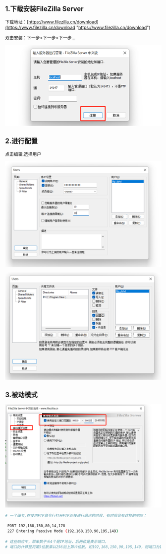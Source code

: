 

## 1.下载安装FileZilla Server

下载地址：[https://www.filezilla.cn/download](https://www.filezilla.cn/download "https://www.filezilla.cn/download")

双击安装：下一步>下一步>下一步...

![](assets/image-20221127215025754-20230610173810-mchltgb.png)

## 2.进行配置

点击编辑,选择用户

![](assets/image-20221127215030284-20230610173810-t11xzxk.png)

![](assets/image-20221127215034831-20230610173810-bkbrxjg.png)

## 3.被动模式

![](assets/image-20221127215039466-20230610173810-bl0wnqd.png)

```bash
# 一个细节,在使用FTP命令行打开FTP连接进行通讯的时候，有时候会有这样的响应：

 PORT 192,168,150,80,14,178
 227 Entering Passive Mode (192,168,150,90,195,149)

# 这些响应中，那串数子头4个是IP地址，后两位是表示端口，
# 端口的计算是将第5位数乘以256加上第六位数。如192,168,150,90,195,149，则端口为195*256+149=50069。
```
